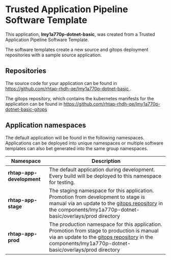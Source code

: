 # Trusted Application Pipeline Software Template

This application, **lmy1a770p-dotnet-basic**, was created from a Trusted Application Pipeline Software Template.

The software templates create a new source and gitops deployment repositories with a sample source application. 

## Repositories

The source code for your application can be found in [https://github.com/rhtap-rhdh-qe/lmy1a770p-dotnet-basic ](https://github.com/rhtap-rhdh-qe/lmy1a770p-dotnet-basic ).
 
The gitops repository, which contains the kubernetes manifests for the application can be found in 
[https://github.com/rhtap-rhdh-qe/lmy1a770p-dotnet-basic-gitops ](https://github.com/rhtap-rhdh-qe/lmy1a770p-dotnet-basic-gitops ) 

## Application namespaces 

The default application will be found in the following namespaces. Applications can be deployed into unique namespaces or multiple software templates can also bet generated into the same group namespaces.  

|  Namespace   |  Description   |  
| -------- | -------- |   
| **rhtap-app-development** | The default application during development. Every build will be deployed to this namespace for testing. | 
| **rhtap-app-stage** | The staging namespace for this application. Promotion from development to stage is manual via an update to the [gitops repository](https://github.com/rhtap-rhdh-qe/lmy1a770p-dotnet-basic-gitops ) in the components/lmy1a770p-dotnet-basic/overlays/prod directory |  
| **rhtap-app-prod** | The production namespace for this application. Promotion from stage to production is manual via an update to the [gitops repository](https://github.com/rhtap-rhdh-qe/lmy1a770p-dotnet-basic-gitops ) in the components/lmy1a770p-dotnet-basic/overlays/prod directory | 